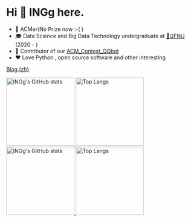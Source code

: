# Hi 👋 INGg here.

* 🎈 ACMer(No Prize now :-(  )
* 🎓 Data Science and Big Data Technology undergraduate at [🏫QFNU](https://www.qfnu.edu.cn/) (2020 - )
* 🌟 Contributor of our [ACM_Contest_QQbot](https://github.com/INGg/ACM_Contest_QQbot)
* ❤️ Love Python , open source software and other interesting

[Blog (zh)](http://blog.ingwebsite.cn/)

<a href="https://github-readme-stats-one-bice.vercel.app/api?username=INGg&show_icons=true&include_all_commits=true&role=OWNER,ORGANIZATION_MEMBER#gh-light-mode-only" target="_blank">
  <img src="https://github-readme-stats-one-bice.vercel.app/api?username=INGg&show_icons=true&include_all_commits=true&role=OWNER,ORGANIZATION_MEMBER&useless#gh-light-mode-only" alt="INGg's GitHub stats" height="180px">
</a><a href="https://github-readme-stats-one-bice.vercel.app/api/top-langs/?username=INGg&layout=compact&langs_count=8&include_all_commits=true&role=OWNER,ORGANIZATION_MEMBER#gh-light-mode-only">
  <img src="https://github-readme-stats-one-bice.vercel.app/api/top-langs/?username=INGg&layout=compact&langs_count=8&include_all_commits=true&role=OWNER,ORGANIZATION_MEMBER&useless#gh-light-mode-only" alt="Top Langs" height="180px">
</a>

<a href="https://github-readme-stats-one-bice.vercel.app/api?username=INGg&theme=calm&show_icons=true&include_all_commits=true&role=OWNER,ORGANIZATION_MEMBER#gh-dark-mode-only" target="_blank">
  <img src="https://github-readme-stats-one-bice.vercel.app/api?username=INGg&theme=calm&show_icons=true&include_all_commits=true&role=OWNER,ORGANIZATION_MEMBER&useless#gh-dark-mode-only" alt="INGg's GitHub stats" height="180px">
</a><a href="https://github-readme-stats-one-bice.vercel.app/api/top-langs/?username=INGg&theme=calm&layout=compact&langs_count=8&include_all_commits=true&role=OWNER,ORGANIZATION_MEMBER#gh-dark-mode-only">
  <img src="https://github-readme-stats-one-bice.vercel.app/api/top-langs/?username=INGg&theme=calm&layout=compact&langs_count=8&include_all_commits=true&role=OWNER,ORGANIZATION_MEMBER&useless#gh-dark-mode-only" alt="Top Langs" height="180px">
</a>
